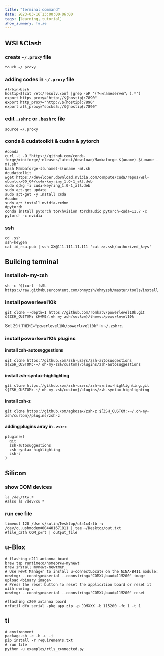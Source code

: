 ```yaml
---
title: "terminal command"
date: 2023-03-16T13:00:00-06:00
tags: [learning, tutorial]
show_summary: false 
---
```


## WSL&Clash
### create `~/.proxy` file
```shell
touch ~/.proxy
```

### adding codes in `~/.proxy` file
```shell
#!/bin/bash
hostip=$(cat /etc/resolv.conf |grep -oP '(?<=nameserver\ ).*')
export https_proxy="http://${hostip}:7890"
export http_proxy="http://${hostip}:7890"
export all_proxy="socks5://${hostip}:7890"
```
### edit `.zshrc` or `.bashrc` file
```shell
source ~/.proxy
```

### conda & cudatoolkit & cudnn & pytorch
```shell
#conda
curl -L -O "https://github.com/conda-forge/miniforge/releases/latest/download/Mambaforge-$(uname)-$(uname -m).sh"
bash Mambaforge-$(uname)-$(uname -m).sh
#cudatoolkit
wget https://developer.download.nvidia.com/compute/cuda/repos/wsl-ubuntu/x86_64/cuda-keyring_1.0-1_all.deb
sudo dpkg -i cuda-keyring_1.0-1_all.deb
sudo apt-get update
sudo apt-get -y install cuda
#cudnn
sudo apt install nvidia-cudnn  
#pytorch
conda install pytorch torchvision torchaudio pytorch-cuda=11.7 -c pytorch -c nvidia  
```

### ssh
```shell
cd .ssh
ssh-keygen
cat id_rsa.pub | ssh XX@111.111.11.111 'cat >>.ssh/authorized_keys'
```


## Building terminal

### install oh-my-zsh
```shell
sh -c "$(curl -fsSL https://raw.githubusercontent.com/ohmyzsh/ohmyzsh/master/tools/install.sh)"
```
### install powerlevel10k
```shell
git clone --depth=1 https://github.com/romkatv/powerlevel10k.git ${ZSH_CUSTOM:-$HOME/.oh-my-zsh/custom}/themes/powerlevel10k
```
Set `ZSH_THEME="powerlevel10k/powerlevel10k"` in `~/.zshrc`.

### install powerlevel10k plugins
#### install zsh-autosuggestions
```shell
git clone https://github.com/zsh-users/zsh-autosuggestions ${ZSH_CUSTOM:-~/.oh-my-zsh/custom}/plugins/zsh-autosuggestions
```
#### install zsh-syntax-highlighting
```shell
git clone https://github.com/zsh-users/zsh-syntax-highlighting.git ${ZSH_CUSTOM:-~/.oh-my-zsh/custom}/plugins/zsh-syntax-highlighting
```
#### install zsh-z
```shell
git clone https://github.com/agkozak/zsh-z ${ZSH_CUSTOM:-~/.oh-my-zsh/custom}/plugins/zsh-z
```
#### adding plugins array in `.zshrc`
```shell
plugins=(
  git
  zsh-autosuggestions
  zsh-syntax-highlighting
  zsh-z
)
```

## Silicon
### show COM devices
```shell
ls /dev/tty.*
#also ls /dev/cu.*
```

### run exe file
```shell
timeout 120 /Users/sulin/Desktop/ula1x4rtb -u /dev/cu.usbmodem0004401671811 | tee ~/Desktop/out.txt
#file_path COM_port | output_file
```
## u-Blox
```shell
# flashing c211 antanna board
brew tap runtimeco/homebrew-mynewt
brew install mynewt-newtmgr
# Use Newt Manager to install u-connectLocate on the NINA-B411 module:
newtmgr --conntype=serial --connstring="COMXX,baud=115200" image upload <binary image>
# Press the reset button to reset the application board or reset it with newtmgr:
newtmgr --conntype=serial --connstring="COMXX,baud=115200" reset

#flashing c209 antanna board
nrfutil dfu serial -pkg app.zip -p COMXXX -b 115200 -fc 1 -t 1
```

## ti
```shell
# envirenment
package.sh -c -b -u -i
pip install -r requirements.txt
# run file
python -u examples/rtls_connected.py
```